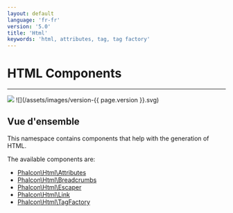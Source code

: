 ```yaml
---
layout: default
language: 'fr-fr'
version: '5.0'
title: 'Html'
keywords: 'html, attributes, tag, tag factory'
---
```


# HTML Components
- - -
![](/assets/images/document-status-stable-success.svg) ![](/assets/images/version-{{ page.version }}.svg)

## Vue d'ensemble
This namespace contains components that help with the generation of HTML.

The available components are:
- [Phalcon\Html\Attributes](html-attributes)
- [Phalcon\Html\Breadcrumbs](html-breadcrumbs)
- [Phalcon\Html\Escaper](html-escaper)
- [Phalcon\Html\Link](html-link)
- [Phalcon\Html\TagFactory](html-tagfactory)
